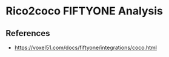 # Rico2coco FIFTYONE Analysis

## References

- https://voxel51.com/docs/fiftyone/integrations/coco.html
